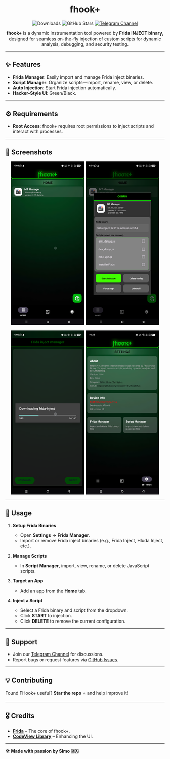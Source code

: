 <div align="center">

# **fhook+**  

![Downloads](https://img.shields.io/github/downloads/Syntaxerr101/FHookPlus/total)  ![GitHub Stars](https://img.shields.io/github/stars/Syntaxerr101/FHookPlus)  [![Telegram Channel](https://img.shields.io/badge/Telegram-Channel-blue.svg?logo=telegram)](https://t.me/fhookplus)  

**fhook+** is a dynamic instrumentation tool powered by **Frida INJECT binary**, designed for seamless on-the-fly injection of custom scripts for dynamic analysis, debugging, and security testing.  

</div>  

---

## ✨ Features  

- **Frida Manager**: Easily import and manage Frida inject binaries.  
- **Script Manager**: Organize scripts—import, rename, view, or delete.  
- **Auto Injection**: Start Frida injection automatically.  
- **Hacker-Style UI**: Green/Black.  

---

## ⚙️ Requirements  

- **Root Access**: fhook+ requires root permissions to inject scripts and interact with processes.  

---

## 📸 Screenshots  

<p align="center">
  <img src="https://github.com/Syntaxerr101/FHookPlus/blob/main/1.png" width="46%" />
  <img src="https://github.com/Syntaxerr101/FHookPlus/blob/main/2.png" width="46%" />  
</p>  
<p align="center">
  <img src="https://github.com/Syntaxerr101/FHookPlus/blob/main/3.png" width="46%" />
  <img src="https://github.com/Syntaxerr101/FHookPlus/blob/main/4.png" width="46%" />
</p>  

---

## 🚀 Usage  

1. **Setup Frida Binaries**  
   - Open **Settings** → **Frida Manager**.  
   - Import or remove Frida inject binaries (e.g., Frida Inject, Hluda Inject, etc.).  

2. **Manage Scripts**  
   - In **Script Manager**, import, view, rename, or delete JavaScript scripts.  

3. **Target an App**  
   - Add an app from the **Home** tab.  

4. **Inject a Script**  
   - Select a Frida binary and script from the dropdown.  
   - Click **START** to injection.  
   - Click **DELETE** to remove the current configuration.  

---

## 🤝 Support  

- Join our [Telegram Channel](https://t.me/fhookplus) for discussions.  
- Report bugs or request features via [GitHub Issues](https://github.com/Syntaxerr101/FHookPlus/issues).  

---

## 💡 Contributing  

Found FHook+ useful? **Star the repo** ⭐ and help improve it!  

---

## 🎖️ Credits  

- **[Frida](https://frida.re)** – The core of fhook+.  
- **[CodeView Library](https://github.com/csdn-mobile/CodeView)** – Enhancing the UI.  

---

🛠️ **Made with passion by Simo 🇲🇦**